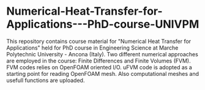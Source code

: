 # Numerical-Heat-Transfer-for-Applications---PhD-course-UNIVPM


This repository contains course material for 
"Numerical Heat Transfer for Applications" held for PhD course 
in Engineering Science at Marche Polytechnic University - Ancona (Italy). 
Two different numerical approaches are employed in the course: 
Finite Differences and Finite Volumes (FVM). FVM codes relies on OpenFOAM oriented I/O. 
uFVM code is adopted as a starting point for reading OpenFOAM mesh.
Also computational meshes and usefull functions are uploaded. 
